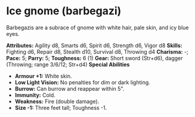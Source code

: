 # Ice gnome (barbegazi)

Barbegazis are a subrace of gnome with white hair, pale skin, and icy
blue eyes.

**Attributes:** Agility d8, Smarts d6, Spirit d6, Strength d6, Vigor d8
**Skills:** Fighting d6, Repair d8, Stealth d10, Survival d8, Throwing
d4
**Charisma:** -; **Pace:** 5; **Parry:** 5; **Toughness:** 6 (1)
**Gear:** Short sword (Str+d6), dagger (Throwing; range 3/6/12; Str+d4)
**Special Abilities**

- **Armour +1:** White skin.
- **Low Light Vision:** No penalties for dim or dark lighting.
- **Burrow:** Can burrow and reappear within 5".
- **Immunity:** Cold.
- **Weakness:** Fire (double damage).
- **Size -1:** Three feet tall; Toughness -1.
